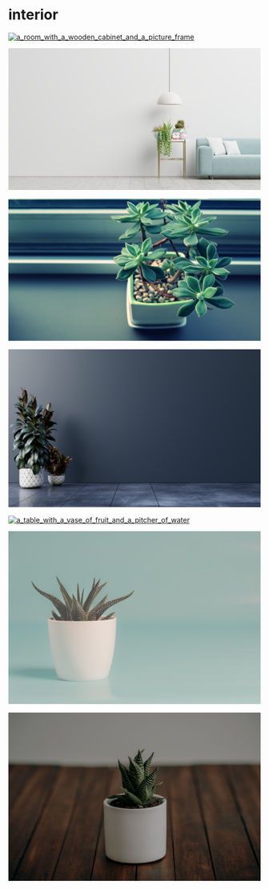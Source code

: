 # interior

<a href="a_room_with_a_wooden_cabinet_and_a_picture_frame.jpg"><img alt="a_room_with_a_wooden_cabinet_and_a_picture_frame" src="a_room_with_a_wooden_cabinet_and_a_picture_frame.jpg"></a>

<a href="a_white_wall_with_a_blue_couch_and_a_lamp.jpg"><img alt="a_white_wall_with_a_blue_couch_and_a_lamp" src="a_white_wall_with_a_blue_couch_and_a_lamp.jpg"></a>

<a href="a_green_plant_in_a_pot.jpg"><img alt="a_green_plant_in_a_pot" src="a_green_plant_in_a_pot.jpg"></a>

<a href="a_plant_in_a_pot.jpg"><img alt="a_plant_in_a_pot" src="a_plant_in_a_pot.jpg"></a>

<a href="a_table_with_a_vase_of_fruit_and_a_pitcher_of_water.jpg"><img alt="a_table_with_a_vase_of_fruit_and_a_pitcher_of_water" src="a_table_with_a_vase_of_fruit_and_a_pitcher_of_water.jpg"></a>

<a href="a_potted_plant_on_a_blue_surface.jpg"><img alt="a_potted_plant_on_a_blue_surface" src="a_potted_plant_on_a_blue_surface.jpg"></a>

<a href="a_small_potted_plant_on_a_wood_surface.jpg"><img alt="a_small_potted_plant_on_a_wood_surface" src="a_small_potted_plant_on_a_wood_surface.jpg"></a>

